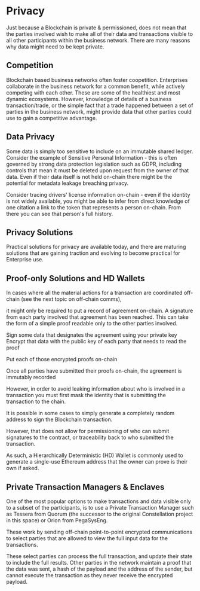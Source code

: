 

# Privacy

Just because a Blockchain is private & permissioned, does not mean that the parties involved wish to make all of their data and transactions visible to all other participants within the business network. There are many reasons why data might need to be kept private.

## Competition

Blockchain based business networks often foster coopetition. Enterprises collaborate in the business network for a common benefit, while actively competing with each other. These are some of the healthiest and most dynamic ecosystems. However, knowledge of details of a business transaction/trade, or the simple fact that a trade happened between a set of parties in the business network, might provide data that other parties could use to gain a competitive advantage.

## Data Privacy

Some data is simply too sensitive to include on an immutable shared ledger. Consider the example of Sensitive Personal Information - this is often governed by strong data protection legislation such as GDPR, including controls that mean it must be deleted upon request from the owner of that data. Even if their data itself is not held on-chain there might be the potential for metadata leakage breaching privacy. 

Consider tracing drivers' license information on-chain - even if the identity is not widely available, you might be able to infer from direct knowledge of one citation a link to the token that represents a person on-chain. From there you can see that person's full history.

## Privacy Solutions

Practical solutions for privacy are available today, and there are maturing solutions that are gaining traction and evolving to become practical for Enterprise use.

## Proof-only Solutions and HD Wallets

In cases where all the material actions for a transaction are coordinated off-chain (see the next topic on off-chain comms),

 it might only be required to put a record of agreement on-chain. A signature from each party involved that agreement has been reached. This can take the form of a simple proof readable only to the other parties involved.

Sign some data that designates the agreement using your private key
Encrypt that data with the public key of each party that needs to read the proof

Put each of those encrypted proofs on-chain

Once all parties have submitted their proofs on-chain, the agreement is immutably recorded

However, in order to avoid leaking information about who is involved in a transaction you must first mask the identity that is submitting the transaction to the chain. 

It is possible in some cases to simply generate a completely random address to sign the Blockchain transaction. 

However, that does not allow for permissioning of who can submit signatures to the contract, or traceability back to who submitted the transaction.

 As such, a Hierarchically Deterministic (HD) Wallet is commonly used to generate a single-use Ethereum address that the owner can prove is their own if asked.

## Private Transaction Managers & Enclaves

One of the most popular options to make transactions and data visible only to a subset of the participants, is to use a Private Transaction Manager such as Tessera from Quorum (the successor to the original Constellation project in this space) or Orion from PegaSysEng.

These work by sending off-chain point-to-point encrypted communications to select parties that are allowed to view the full input data for the transactions. 

These select parties can process the full transaction, and update their state to include the full results. Other parties in the network maintain a proof that the data was sent, a hash of the payload and the address of the sender, but cannot execute the transaction as they never receive the encrypted payload.